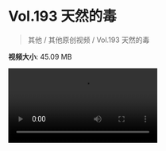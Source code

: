 # Vol.193 天然的毒

> 其他 / 其他原创视频 / Vol.193 天然的毒

**视频大小**: 45.09 MB

<div class="video"><video src="https://file.hsyhx.top/video/混乱博物馆/Vol/193.mp4" controls preload>🤔 您的浏览器不支持 video 标签</video></div>